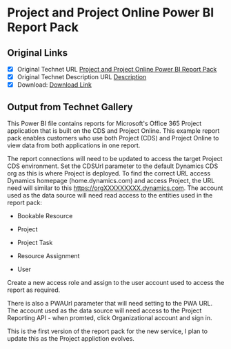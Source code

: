 # Project and Project Online Power BI Report Pack

## Original Links

- [x] Original Technet URL [Project and Project Online Power BI Report Pack](https://gallery.technet.microsoft.com/and-Online-Power-BI-Report-d1fbca1b)
- [x] Original Technet Description URL [Description](https://gallery.technet.microsoft.com/and-Online-Power-BI-Report-d1fbca1b/description)
- [x] Download: [Download Link](Download\PWMatherProject_and_ProjectOnlineReportPack.pbit)

## Output from Technet Gallery

This Power BI file contains reports for Microsoft's Office 365 Project application that is built on the CDS and Project Online. This example report pack enables customers who use both Project (CDS) and Project Online to view data from both applications in  one report.

The report connections will need to be updated to access the target Project CDS environment. Set the CDSUrl parameter to the default Dynamics CDS org as this is where Project is deployed. To find the correct URL access Dynamics homepage (home.dynamics.com)  and access Project, the URL need will similar to this https://orgXXXXXXXXX.dynamics.com. The account used as the data source will need read access to the entities used in the report pack:

- Bookable Resource

- Project

- Project Task

- Resource Assignment

- User

Create a new access role and assign to the user account used to access the report as required.

There is also a PWAUrl parameter that will need setting to the PWA URL. The account used as the data source will need access to the Project Reporting API - when promted, click Organizational account and sign in.

This is the first version of the report pack for the new service, I plan to update this as the Project appliction evolves.

